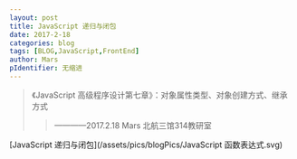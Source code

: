 ```yaml
---
layout: post
title: JavaScript 递归与闭包
date: 2017-2-18
categories: blog
tags: [BLOG,JavaScript,FrontEnd]
author: Mars
pIdentifier: 无缩进
---
```

>《JavaScript 高级程序设计第七章》：对象属性类型、对象创建方式、继承方式
>>————2017.2.18 Mars 北航三馆314教研室

[JavaScript 递归与闭包](/assets/pics/blogPics/JavaScript 函数表达式.svg)